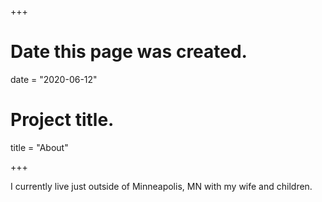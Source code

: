 +++
# Date this page was created.
date = "2020-06-12"

# Project title.
title = "About"

+++

I currently live just outside of Minneapolis, MN with my wife and children.



